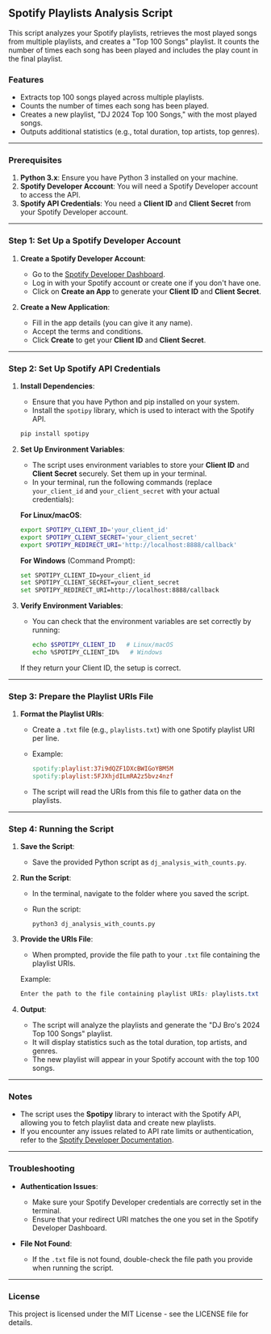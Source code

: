 Spotify Playlists Analysis Script
-----------------------------------------

This script analyzes your Spotify playlists, retrieves the most played songs from multiple playlists, and creates a "Top 100 Songs" playlist. It counts the number of times each song has been played and includes the play count in the final playlist.

### Features

-   Extracts top 100 songs played across multiple playlists.
-   Counts the number of times each song has been played.
-   Creates a new playlist, "DJ 2024 Top 100 Songs," with the most played songs.
-   Outputs additional statistics (e.g., total duration, top artists, top genres).

* * * * *

### **Prerequisites**

1.  **Python 3.x**: Ensure you have Python 3 installed on your machine.
2.  **Spotify Developer Account**: You will need a Spotify Developer account to access the API.
3.  **Spotify API Credentials**: You need a **Client ID** and **Client Secret** from your Spotify Developer account.

* * * * *

### **Step 1: Set Up a Spotify Developer Account**

1.  **Create a Spotify Developer Account**:

    -   Go to the [Spotify Developer Dashboard](https://developer.spotify.com/dashboard/applications).
    -   Log in with your Spotify account or create one if you don't have one.
    -   Click on **Create an App** to generate your **Client ID** and **Client Secret**.
2.  **Create a New Application**:

    -   Fill in the app details (you can give it any name).
    -   Accept the terms and conditions.
    -   Click **Create** to get your **Client ID** and **Client Secret**.

* * * * *

### **Step 2: Set Up Spotify API Credentials**

1.  **Install Dependencies**:

    -   Ensure that you have Python and pip installed on your system.
    -   Install the `spotipy` library, which is used to interact with the Spotify API.

    ```bash
    pip install spotipy
    ```

2.  **Set Up Environment Variables**:

    -   The script uses environment variables to store your **Client ID** and **Client Secret** securely. Set them up in your terminal.
    -   In your terminal, run the following commands (replace `your_client_id` and `your_client_secret` with your actual credentials):

    **For Linux/macOS**:

    ```bash
    export SPOTIPY_CLIENT_ID='your_client_id'
    export SPOTIPY_CLIENT_SECRET='your_client_secret'
    export SPOTIPY_REDIRECT_URI='http://localhost:8888/callback'
    ```

    **For Windows** (Command Prompt):
    
    ```bash
    set SPOTIPY_CLIENT_ID=your_client_id
    set SPOTIPY_CLIENT_SECRET=your_client_secret
    set SPOTIPY_REDIRECT_URI=http://localhost:8888/callback
    ```

3.  **Verify Environment Variables**:

    -   You can check that the environment variables are set correctly by running:

        ```bash
        echo $SPOTIPY_CLIENT_ID   # Linux/macOS
        echo %SPOTIPY_CLIENT_ID%   # Windows
    If they return your Client ID, the setup is correct.

* * * * *

### **Step 3: Prepare the Playlist URIs File**

1.  **Format the Playlist URIs**:
    -   Create a `.txt` file (e.g., `playlists.txt`) with one Spotify playlist URI per line.
    -   Example:

        ```makefile
        spotify:playlist:37i9dQZF1DXcBWIGoYBM5M
        spotify:playlist:5FJXhjdILmRA2z5bvz4nzf
    -   The script will read the URIs from this file to gather data on the playlists.

* * * * *

### **Step 4: Running the Script**

1.  **Save the Script**:

    -   Save the provided Python script as `dj_analysis_with_counts.py`.
2.  **Run the Script**:

    -   In the terminal, navigate to the folder where you saved the script.
    -   Run the script:

        ```terminal
        python3 dj_analysis_with_counts.py
        ```

3.  **Provide the URIs File**:

    -   When prompted, provide the file path to your `.txt` file containing the playlist URIs.

    Example:

    ```css
    Enter the path to the file containing playlist URIs: playlists.txt
    ```

4.  **Output**:

    -   The script will analyze the playlists and generate the "DJ Bro's 2024 Top 100 Songs" playlist.
    -   It will display statistics such as the total duration, top artists, and genres.
    -   The new playlist will appear in your Spotify account with the top 100 songs.

* * * * *

### **Notes**

-   The script uses the **Spotipy** library to interact with the Spotify API, allowing you to fetch playlist data and create new playlists.
-   If you encounter any issues related to API rate limits or authentication, refer to the [Spotify Developer Documentation](https://developer.spotify.com/documentation/web-api/).

* * * * *

### **Troubleshooting**

-   **Authentication Issues**:

    -   Make sure your Spotify Developer credentials are correctly set in the terminal.
    -   Ensure that your redirect URI matches the one you set in the Spotify Developer Dashboard.
-   **File Not Found**:

    -   If the `.txt` file is not found, double-check the file path you provide when running the script.

* * * * *

### **License**

This project is licensed under the MIT License - see the LICENSE file for details.